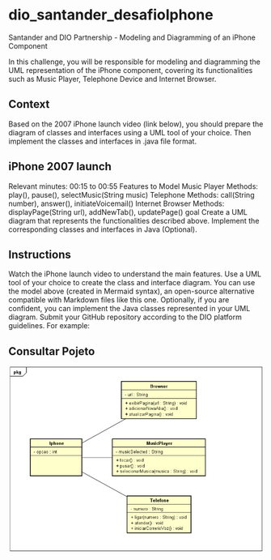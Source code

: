 # dio_santander_desafioIphone
Santander and DIO Partnership - Modeling and Diagramming of an iPhone Component

In this challenge, you will be responsible for modeling and diagramming the UML representation of the iPhone component, covering its functionalities such as Music Player, Telephone Device and Internet Browser.

## Context
Based on the 2007 iPhone launch video (link below), you should prepare the diagram of classes and interfaces using a UML tool of your choice. Then implement the classes and interfaces in .java file format.

## iPhone 2007 launch

Relevant minutes: 00:15 to 00:55
Features to Model Music Player
Methods: play(), pause(), selectMusic(String music)
Telephone
Methods: call(String number), answer(), initiateVoicemail()
Internet Browser
Methods: displayPage(String url), addNewTab(), updatePage()
goal
Create a UML diagram that represents the functionalities described above.
Implement the corresponding classes and interfaces in Java (Optional).

## Instructions
Watch the iPhone launch video to understand the main features.
Use a UML tool of your choice to create the class and interface diagram. You can use the model above (created in Mermaid syntax), an open-source alternative compatible with Markdown files like this one.
Optionally, if you are confident, you can implement the Java classes represented in your UML diagram.
Submit your GitHub repository according to the DIO platform guidelines. For example:

## Consultar Pojeto
![UML IPHONE](ModelagemIphone/IphoneDiagrama.png)